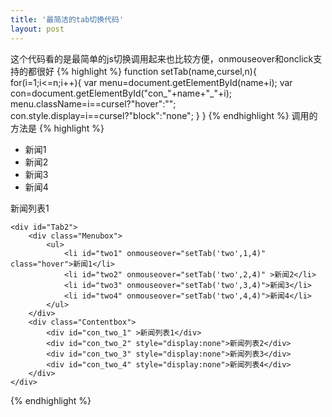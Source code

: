 ```yaml
---
title: '最简洁的tab切换代码'
layout: post
---
```

这个代码看的是最简单的js切换调用起来也比较方便，onmouseover和onclick支持的都很好
{% highlight %}
	function setTab(name,cursel,n){ 
		for(i=1;i<=n;i++){ 
			var menu=document.getElementById(name+i); 
			var con=document.getElementById("con_"+name+"_"+i); 
			menu.className=i==cursel?"hover":""; 
			con.style.display=i==cursel?"block":"none"; 
		} 
	}
{% endhighlight %}
调用的方法是
{% highlight %}
	<div id="Tab1"> 
		<div class="Menubox"> 
			<ul> 
				<li id="one1" onclick="setTab('one',1,4)" class="hover">新闻1</li> 
				<li id="one2" onclick="setTab('one',2,4)" >新闻2</li> 
				<li id="one3" onclick="setTab('one',3,4)">新闻3</li> 
				<li id="one4" onclick="setTab('one',4,4)">新闻4</li> 
			</ul> 
		</div> 
		<div class="Contentbox"> 
			<div id="con_one_1" class="hover">新闻列表1</div> 
			<div id="con_one_2" style="display:none">新闻列表2</div> 
			<div id="con_one_3" style="display:none">新闻列表3</div> 
			<div id="con_one_4" style="display:none">新闻列表4</div> 
		</div> 
	</div> 

	<div id="Tab2"> 
		<div class="Menubox"> 
			<ul> 
				<li id="two1" onmouseover="setTab('two',1,4)" class="hover">新闻1</li> 
				<li id="two2" onmouseover="setTab('two',2,4)" >新闻2</li> 
				<li id="two3" onmouseover="setTab('two',3,4)">新闻3</li> 
				<li id="two4" onmouseover="setTab('two',4,4)">新闻4</li> 
			</ul> 
		</div> 
		<div class="Contentbox"> 
			<div id="con_two_1" >新闻列表1</div> 
			<div id="con_two_2" style="display:none">新闻列表2</div> 
			<div id="con_two_3" style="display:none">新闻列表3</div> 
			<div id="con_two_4" style="display:none">新闻列表4</div> 
		</div> 
	</div> 
{% endhighlight %}
